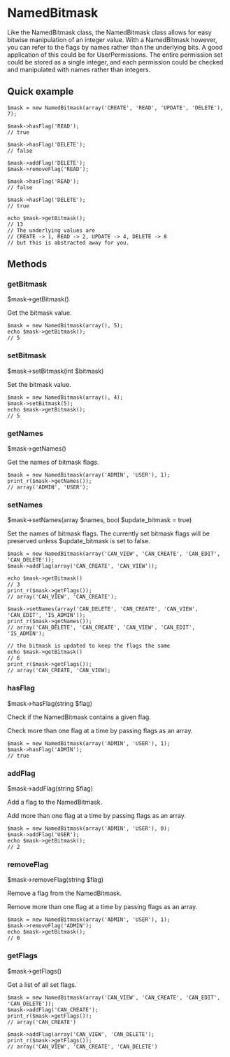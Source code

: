 NamedBitmask
============

Like the NamedBitmask class, the NamedBitmask class allows for easy bitwise
manipulation of an integer value. With a NamedBitmask however, you can
refer to the flags by names rather than the underlying bits. A good
application of this could be for UserPermissions. The entire
permission set could be stored as a single integer, and each
permission could be checked and manipulated with names rather than
integers.

## Quick example

    $mask = new NamedBitmask(array('CREATE', 'READ', 'UPDATE', 'DELETE'), 7);

    $mask->hasFlag('READ');
    // true

    $mask->hasFlag('DELETE');
    // false

    $mask->addFlag('DELETE');
    $mask->removeFlag('READ');

    $mask->hasFlag('READ');
    // false

    $mask->hasFlag('DELETE');
    // true

    echo $mask->getBitmask();
    // 13
    // The underlying values are
    // CREATE -> 1, READ -> 2, UPDATE -> 4, DELETE -> 8
    // but this is abstracted away for you.

## Methods

### getBitmask

$mask->getBitmask()

Get the bitmask value.

    $mask = new NamedBitmask(array(), 5);
    echo $mask->getBitmask();
    // 5

### setBitmask

$mask->setBitmask(int $bitmask)

Set the bitmask value.

    $mask = new NamedBitmask(array(), 4);
    $mask->setBitmask(5);
    echo $mask->getBitmask();
    // 5

### getNames

$mask->getNames()

Get the names of bitmask flags.

    $mask = new NamedBitmask(array('ADMIN', 'USER'), 1);
    print_r($mask->getNames());
    // array('ADMIN', 'USER');

### setNames

$mask->setNames(array $names, bool $update_bitmask = true)

Set the names of bitmask flags. The currently set bitmask flags will
be preserved unless $update_bitmask is set to false.

    $mask = new NamedBitmask(array('CAN_VIEW', 'CAN_CREATE', 'CAN_EDIT', 'CAN_DELETE'));
    $mask->addFlag(array('CAN_CREATE', 'CAN_VIEW'));

    echo $mask->getBitmask()
    // 3
    print_r($mask->getFlags());
    // array('CAN_VIEW', 'CAN_CREATE');

    $mask->setNames(array('CAN_DELETE', 'CAN_CREATE', 'CAN_VIEW', 'CAN_EDIT', 'IS_ADMIN'));
    print_r($mask->getNames());
    // array('CAN_DELETE', 'CAN_CREATE', 'CAN_VIEW', 'CAN_EDIT', 'IS_ADMIN');

    // the bitmask is updated to keep the flags the same
    echo $mask->getBitmask()
    // 6
    print_r($mask->getFlags());
    // array('CAN_CREATE, 'CAN_VIEW);

### hasFlag

$mask->hasFlag(string $flag)

Check if the NamedBitmask contains a given flag.

Check more than one flag at a time by passing flags as an array.

    $mask = new NamedBitmask(array('ADMIN', 'USER'), 1);
    $mask->hasFlag('ADMIN');
    // true

### addFlag

$mask->addFlag(string $flag)

Add a flag to the NamedBitmask.

Add more than one flag at a time by passing flags as an array.

    $mask = new NamedBitmask(array('ADMIN', 'USER'), 0);
    $mask->addFlag('USER');
    echo $mask->getBitmask();
    // 2

### removeFlag

$mask->removeFlag(string $flag)

Remove a flag from the NamedBitmask.

Remove more than one flag at a time by passing flags as an array.

    $mask = new NamedBitmask(array('ADMIN', 'USER'), 1);
    $mask->removeFlag('ADMIN');
    echo $mask->getBitmask();
    // 0

### getFlags

$mask->getFlags()

Get a list of all set flags.

    $mask = new NamedBitmask(array('CAN_VIEW', 'CAN_CREATE', 'CAN_EDIT', 'CAN_DELETE'));
    $mask->addFlag('CAN_CREATE');
    print_r($mask->getFlags());
    // array('CAN_CREATE')

    $mask->addFlag(array('CAN_VIEW', 'CAN_DELETE');
    print_r($mask->getFlags());
    // array('CAN_VIEW', 'CAN_CREATE', 'CAN_DELETE')
